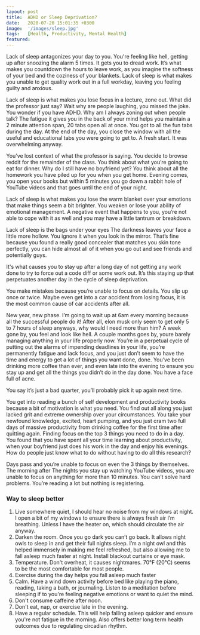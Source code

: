```yaml
---
layout: post
title:  ADHD or Sleep Deprivation?
date:   2020-07-20 15:01:35 +0300
image:  '/images/sleep.jpg'
tags:   [Health, Productivity, Mental Health]
featured:
---
```

Lack of sleep antagonizes your day to you. You're feeling like hell, getting up after snoozing the alarm 5 times. It gets you to dread work. It’s what makes you countdown the hours to leave work, as you imagine the softness of your bed and the coziness of your blankets. Lack of sleep is what makes you unable to get quality work out in a full workday, leaving you feeling guilty and anxious.

Lack of sleep is what makes you lose focus in a lecture, zone out. What did the professor just say? Wait why are people laughing, you missed the joke. You wonder if you have ADHD. Why am I always zoning out when people talk? The fatigue it gives you in the back of your mind helps you maintain a 2 minute attention span, 20 tabs open all at once. You got to all the fun tabs during the day. At the end of the day, you close the window with all the useful and educational tabs you were going to get to. A fresh start. It was overwhelming anyway.

You’ve lost context of what the professor is saying. You decide to browse reddit for the remainder of the class. You think about what you’re going to eat for dinner. Why do I still have no boyfriend yet? You think about all the homework you have piled up for you when you get home. Evening comes, you open your books but within 5 minutes you go down a rabbit hole of YouTube videos and that goes until the end of your night.

Lack of sleep is what makes you lose the warm blanket over your emotions that make things seem a bit brighter. You weaken or lose your ability of emotional management. A negative event that happens to you, you’re not able to cope with it as well and you may have a little tantrum or breakdown.

Lack of sleep is the bags under your eyes  The darkness leaves your face a little more hollow. You ignore it when you look in the mirror. That’s fine because you found a really good concealer that matches you skin tone perfectly, you can hide almost all of it when you go out and see friends and potentially guys.

It's what causes you to stay up after a long day of not getting any work done to try to force out a code diff or some work out. It’s this staying up that perpetuates another day in the cycle of sleep deprivation.

You make mistakes because you’re unable to focus on details. You slip up once or twice. Maybe even get into a car accident from losing focus, it is the most common cause of car accidents after all.

New year, new phase. I’m going to wait up at 6am every morning because all the successful people do it! After all, elon musk only seem to get only 5 to 7 hours of sleep anyways, why would I need more than him? A week gone by, you feel and look like hell. A couple months goes by, youre barely managing anything in your life properly now. You’re in a perpetual cycle of putting out the alarms of impending deadlines in your life, you’re permanently fatigue and lack focus, and you just don’t seem to have the time and energy to get a lot of things you want done, done. You’ve been drinking more coffee than ever, and even late into the evening to ensure you stay up and get all the things you didn’t do in the day done. You have a face full of acne.

You say it’s just a bad quarter, you’ll probably pick it up again next time.

You get into reading a bunch of self development and productivity books because a bit of motivation is what you need. You find out all along you just lacked grit and extreme ownership over your circumstances. You take your newfound knowledge, excited, heart pumping, and you just cram two full days of massive productivity from drinking coffee for the first time after quitting again. Finding focus on the top 3 things you need to do in a day. You found that you have spent all your time learning about productivity, when your boyfriend just does his work in the day and enjoy his evenings. How do people just know what to do without having to do all this research?

Days pass and you’re unable to focus on even the 3 things by themselves. The morning after The nights you stay up watching YouTube videos, you are unable to focus on anything for more than 10 minutes. You can’t solve hard problems. You’re reading a lot but nothing is registering.

### Way to sleep better

1. Live somewhere quiet, I should hear no noise from my windows at night. I open a bit of my windows to ensure there is always fresh air I’m breathing. Unless I have the heater on, which should circulate the air anyway.
2. Darken the room. Once you go dark you can’t go back. It allows night owls to sleep in and get their full nights sleep. I’m a night owl and this helped immensely in making me feel refreshed, but also allowing me to fall asleep much faster at night. Install blackout curtains or eye mask.
3. Temperature. Don't overheat, it causes nightmares. 70°F (20°C) seems to be the most comfortable for most people.
4. Exercise during the day helps you fall asleep much faster
5. Calm. Have a wind down activity before bed like playing the piano, reading, taking a bath, or journaling. Listen to a meditation before sleeping if to you're feeling negative emotions or want to quiet the mind.
6. Don't consume caffeine after noon.
7. Don't eat, nap, or exercise late in the evening.
8. Have a regular schedule. This will help falling asleep quicker and ensure you're not fatigue in the morning. Also offers better long term health outcomes due to regulating circadian rhythm.
